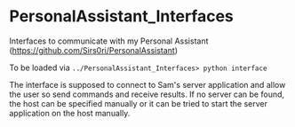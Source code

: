# PersonalAssistant_Interfaces
Interfaces to communicate with my Personal Assistant (https://github.com/Sirs0ri/PersonalAssistant)

To be loaded via `../PersonalAssistant_Interfaces> python interface`

The interface is supposed to connect to Sam's server application and allow the user so send commands and receive results. If no server can be found, the host can be specified manually or it can be tried to start the server application on the host manually.
